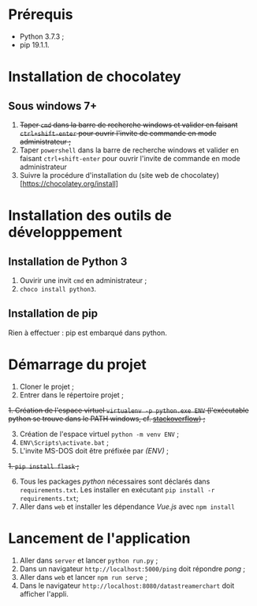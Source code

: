 # Prérequis
 - Python 3.7.3 ;
 - pip 19.1.1.

# Installation de chocolatey

## Sous windows 7+
1. ~~Taper `cmd` dans la barre de recherche windows et valider en faisant `ctrl+shift-enter` pour ouvrir l'invite de commande en mode administrateur ;~~
1. Taper `powershell` dans la barre de recherche windows et valider en faisant `ctrl+shift-enter` pour ouvrir l'invite de commande en mode administrateur
1. Suivre la procédure d'installation du (site web de chocolatey)[https://chocolatey.org/install]

# Installation des outils de développpement

## Installation de Python 3
1. Ouvirir une invit `cmd` en administrateur ;
1. `choco install python3`.

## Installation de pip
Rien à effectuer : pip est embarqué dans python.


# Démarrage du projet
1. Cloner le projet ;
1. Entrer dans le répertoire projet ;

~~1. Création de l'espace virtuel `virtualenv -p python.exe ENV` (l'exécutable python se trouve dans le PATH windows, cf. [stackoverflow](https://stackoverflow.com/questions/47369737/the-path-python3-from-python-python3-does-not-exist-error)) ;~~

3. Création de l'espace virtuel `python -m venv ENV` ;
1. `ENV\Scripts\activate.bat` ;
1. L'invite MS-DOS doit être préfixée par *(ENV)* ;

~~1. `pip install flask` ;~~

6. Tous les packages *python* nécessaires sont déclarés dans `requirements.txt`. Les installer en exécutant `pip install -r requirements.txt`;
1. Aller dans `web` et installer les dépendance *Vue.js* avec `npm install`

# Lancement de l'application
1. Aller dans `server` et lancer `python run.py` ;
1. Dans un navigateur `http://localhost:5000/ping` doit répondre *pong* ;
1. Aller dans `web` et lancer `npm run serve` ;
1. Dans le navigateur `http://localhost:8080/datastreamerchart` doit afficher l'appli.



